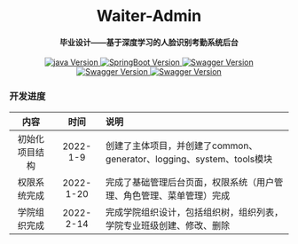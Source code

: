 <div align="center">
<br/>
  <h1 align="center">
    Waiter-Admin
  </h1>
  <h4 align="center">
    毕业设计——基于深度学习的人脸识别考勤系统后台
  </h4> 
</div>





<p align="center">
    <a href="#">
        <img src="https://img.shields.io/badge/java-1.8-green.svg" alt="java Version">
    </a>
    <a href="#">
        <img src="https://img.shields.io/badge/SpringBoot-2.4.0-red.svg" alt="SpringBoot Version">
    </a>
    <a href="#">
        <img src="https://img.shields.io/badge/Mybatis Plus-3.4.1-blue.svg" alt="Swagger Version">
    </a> 
    <a href="#">
        <img src="https://img.shields.io/badge/hutool-5.3.3-orange.svg" alt="Swagger Version">
    </a> 
     <a href="#">
        <img src="https://img.shields.io/badge/kaptcha-0.0.9-blueviolet.svg" alt="Swagger Version">
    </a> 
</p>



### 开发进度

|      内容      |   时间    | 说明                                                         |
| :------------: | :-------: | :----------------------------------------------------------- |
| 初始化项目结构 | 2022-1-9  | 创建了主体项目，并创建了common、generator、logging、system、tools模块 |
|  权限系统完成  | 2022-1-20 | 完成了基础管理后台页面，权限系统（用户管理、角色管理、菜单管理）完成 |
|  学院组织完成  | 2022-2-14 | 完成学院组织设计，包括组织树，组织列表，学院专业班级创建、修改、删除 |



